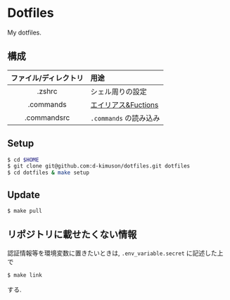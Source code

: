 # Dotfiles

My dotfiles.

## 構成

| ファイル/ディレクトリ | 用途                                                         |
| :-------------------: | :----------------------------------------------------------- |
|        .zshrc         | シェル周りの設定                                             |
|       .commands       | [エイリアス&Fuctions](https://github.com/d-kimuson/commands) |
|      .commandsrc      | `.commands` の読み込み                                       |

## Setup

``` sh
$ cd $HOME
$ git clone git@github.com:d-kimuson/dotfiles.git dotfiles
$ cd dotfiles & make setup
```

## Update

``` sh
$ make pull
```

## リポジトリに載せたくない情報

認証情報等を環境変数に置きたいときは,
`.env_variable.secret` に記述した上で

``` sh
$ make link
```

する.
